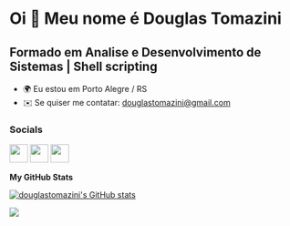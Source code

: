 Oi 👋 Meu nome é Douglas Tomazini
=================================

Formado em Analise e Desenvolvimento de Sistemas | Shell scripting
----------------------------------------------------

* 🌍  Eu estou em Porto Alegre / RS
* ✉️  Se quiser me contatar: [douglastomazini@gmail.com](mailto:douglastomazini@gmail.com)


### Socials

<p align="left"> <a href="https://www.github.com/douglastomazini" target="_blank" rel="noreferrer"><img src="https://raw.githubusercontent.com/danielcranney/readme-generator/main/public/icons/socials/github.svg" width="32" height="32" /></a> <a href="http://www.instagram.com/dougtomazini" target="_blank" rel="noreferrer"><img src="https://raw.githubusercontent.com/danielcranney/readme-generator/main/public/icons/socials/instagram.svg" width="32" height="32" /></a> <a href="https://www.linkedin.com/in/douglas-tomazini-2a1655b2" target="_blank" rel="noreferrer"><img src="https://raw.githubusercontent.com/danielcranney/readme-generator/main/public/icons/socials/linkedin.svg" width="32" height="32" /></a></p>


<b>My GitHub Stats</b>

<a href="http://www.github.com/douglastomazini"><img src="https://github-readme-stats.vercel.app/api?username=douglastomazini&show_icons=true&hide=&count_private=true&title_color=0891b2&text_color=ffffff&icon_color=0891b2&bg_color=1c1917&hide_border=true&show_icons=true" alt="douglastomazini's GitHub stats" /></a>

<a href="http://www.github.com/douglastomazini"><img src="https://github-readme-streak-stats.herokuapp.com/?user=douglastomazini&stroke=ffffff&background=1c1917&ring=0891b2&fire=0891b2&currStreakNum=ffffff&currStreakLabel=0891b2&sideNums=ffffff&sideLabels=ffffff&dates=ffffff&hide_border=true" /></a>

